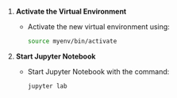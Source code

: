 1. **Activate the Virtual Environment**
   - Activate the new virtual environment using:
     ```sh
     source myenv/bin/activate
     ```
     
2. **Start Jupyter Notebook**
   - Start Jupyter Notebook with the command:
     ```sh
     jupyter lab         
     ```

